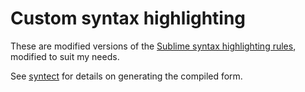 # Custom syntax highlighting

These are modified versions of the [Sublime syntax highlighting
rules](https://github.com/sublimehq/Packages), modified to suit my needs.

See [syntect](https://github.com/trishume/syntect) for details on
generating the compiled form.
